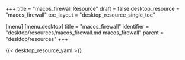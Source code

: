 +++
title = "macos_firewall Resource"
draft = false
desktop_resource = "macos_firewall"
toc_layout = "desktop_resource_single_toc"

[menu]
  [menu.desktop]
    title = "macos_firewall"
    identifier = "desktop/resources/macos_firewall.md macos_firewall"
    parent = "desktop/resources"
+++

{{< desktop_resource_yaml >}}

